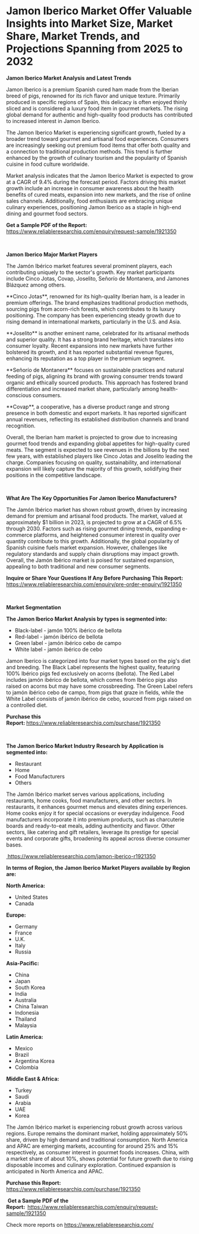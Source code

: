 <p><h1>Jamon Iberico Market Offer Valuable Insights into Market Size, Market Share, Market Trends, and Projections Spanning from 2025 to 2032</h1></p><p><strong>Jamon Iberico Market Analysis and Latest Trends</strong></p>
<p><p>Jamon Iberico is a premium Spanish cured ham made from the Iberian breed of pigs, renowned for its rich flavor and unique texture. Primarily produced in specific regions of Spain, this delicacy is often enjoyed thinly sliced and is considered a luxury food item in gourmet markets. The rising global demand for authentic and high-quality food products has contributed to increased interest in Jamon Iberico.</p><p>The Jamon Iberico Market is experiencing significant growth, fueled by a broader trend toward gourmet and artisanal food experiences. Consumers are increasingly seeking out premium food items that offer both quality and a connection to traditional production methods. This trend is further enhanced by the growth of culinary tourism and the popularity of Spanish cuisine in food culture worldwide.</p><p>Market analysis indicates that the Jamon Iberico Market is expected to grow at a CAGR of 9.4% during the forecast period. Factors driving this market growth include an increase in consumer awareness about the health benefits of cured meats, expansion into new markets, and the rise of online sales channels. Additionally, food enthusiasts are embracing unique culinary experiences, positioning Jamon Iberico as a staple in high-end dining and gourmet food sectors.</p></p>
<p><strong>Get a Sample PDF of the Report:&nbsp;</strong> <a href="https://www.reliableresearchiq.com/enquiry/request-sample/1921350?utm_campaign=1950&utm_medium=2&utm_source=Github&utm_content=ia&utm_term=14022025&utm_id=jamon-iberico">https://www.reliableresearchiq.com/enquiry/request-sample/1921350</a></p>
<p>&nbsp;</p>
<p><strong>Jamon Iberico Major Market Players</strong></p>
<p><p>The Jamón Ibérico market features several prominent players, each contributing uniquely to the sector's growth. Key market participants include Cinco Jotas, Covap, Joselito, Señorío de Montanera, and Jamones Blázquez among others.</p><p>**Cinco Jotas**, renowned for its high-quality Iberian ham, is a leader in premium offerings. The brand emphasizes traditional production methods, sourcing pigs from acorn-rich forests, which contributes to its luxury positioning. The company has been experiencing steady growth due to rising demand in international markets, particularly in the U.S. and Asia.</p><p>**Joselito** is another eminent name, celebrated for its artisanal methods and superior quality. It has a strong brand heritage, which translates into consumer loyalty. Recent expansions into new markets have further bolstered its growth, and it has reported substantial revenue figures, enhancing its reputation as a top player in the premium segment.</p><p>**Señorío de Montanera** focuses on sustainable practices and natural feeding of pigs, aligning its brand with growing consumer trends toward organic and ethically sourced products. This approach has fostered brand differentiation and increased market share, particularly among health-conscious consumers.</p><p>**Covap**, a cooperative, has a diverse product range and strong presence in both domestic and export markets. It has reported significant annual revenues, reflecting its established distribution channels and brand recognition.</p><p>Overall, the Iberian ham market is projected to grow due to increasing gourmet food trends and expanding global appetites for high-quality cured meats. The segment is expected to see revenues in the billions by the next few years, with established players like Cinco Jotas and Joselito leading the charge. Companies focusing on quality, sustainability, and international expansion will likely capture the majority of this growth, solidifying their positions in the competitive landscape.</p></p>
<p>&nbsp;</p>
<p><strong>What Are The Key Opportunities For Jamon Iberico Manufacturers?</strong></p>
<p><p>The Jamón Ibérico market has shown robust growth, driven by increasing demand for premium and artisanal food products. The market, valued at approximately $1 billion in 2023, is projected to grow at a CAGR of 6.5% through 2030. Factors such as rising gourmet dining trends, expanding e-commerce platforms, and heightened consumer interest in quality over quantity contribute to this growth. Additionally, the global popularity of Spanish cuisine fuels market expansion. However, challenges like regulatory standards and supply chain disruptions may impact growth. Overall, the Jamón Ibérico market is poised for sustained expansion, appealing to both traditional and new consumer segments.</p></p>
<p><strong>Inquire or Share Your Questions If Any Before Purchasing This Report:</strong> <a href="https://www.reliableresearchiq.com/enquiry/pre-order-enquiry/1921350?utm_campaign=1950&utm_medium=2&utm_source=Github&utm_content=ia&utm_term=14022025&utm_id=jamon-iberico">https://www.reliableresearchiq.com/enquiry/pre-order-enquiry/1921350</a></p>
<p>&nbsp;</p>
<p><strong>Market Segmentation</strong></p>
<p><strong>The Jamon Iberico Market Analysis by types is segmented into:</strong></p>
<p><ul><li>Black-label - jamón 100% ibérico de bellota</li><li>Red-label - jamón ibérico de bellota</li><li>Green label - jamón ibérico cebo de campo</li><li>White label - jamón ibérico de cebo</li></ul></p>
<p><p>Jamon Iberico is categorized into four market types based on the pig's diet and breeding. The Black Label represents the highest quality, featuring 100% Ibérico pigs fed exclusively on acorns (bellota). The Red Label includes jamón ibérico de bellota, which comes from Ibérico pigs also raised on acorns but may have some crossbreeding. The Green Label refers to jamón ibérico cebo de campo, from pigs that graze in fields, while the White Label consists of jamón ibérico de cebo, sourced from pigs raised on a controlled diet.</p></p>
<p><strong>Purchase this Report:&nbsp;</strong><a href="https://www.reliableresearchiq.com/purchase/1921350?utm_campaign=1950&utm_medium=2&utm_source=Github&utm_content=ia&utm_term=14022025&utm_id=jamon-iberico">https://www.reliableresearchiq.com/purchase/1921350</a></p>
<p>&nbsp;</p>
<p><strong>The Jamon Iberico Market Industry Research by Application is segmented into:</strong></p>
<p><ul><li>Restaurant</li><li>Home</li><li>Food Manufacturers</li><li>Others</li></ul></p>
<p><p>The Jamón Ibérico market serves various applications, including restaurants, home cooks, food manufacturers, and other sectors. In restaurants, it enhances gourmet menus and elevates dining experiences. Home cooks enjoy it for special occasions or everyday indulgence. Food manufacturers incorporate it into premium products, such as charcuterie boards and ready-to-eat meals, adding authenticity and flavor. Other sectors, like catering and gift retailers, leverage its prestige for special events and corporate gifts, broadening its appeal across diverse consumer bases.</p></p>
<p><a href="https://www.reliableresearchiq.com/jamon-iberico-r1921350?utm_campaign=1950&utm_medium=2&utm_source=Github&utm_content=ia&utm_term=14022025&utm_id=jamon-iberico">&nbsp;https://www.reliableresearchiq.com/jamon-iberico-r1921350</a></p>
<p><strong>In terms of Region, the Jamon Iberico Market Players available by Region are:</strong></p>
<p>
    <p> <strong> North America: </strong>
        <ul>
            <li>United States</li>
            <li>Canada</li>
        </ul>
        </p> 
    <p> <strong> Europe: </strong>
        <ul>
            <li>Germany</li>
            <li>France</li>
            <li>U.K.</li>
            <li>Italy</li>
            <li>Russia</li>
        </ul>
        </p> 
    <p> <strong> Asia-Pacific: </strong>
        <ul>
            <li>China</li>
            <li>Japan</li>
            <li>South Korea</li>
            <li>India</li>
            <li>Australia</li>
            <li>China Taiwan</li>
            <li>Indonesia</li>
            <li>Thailand</li>
            <li>Malaysia</li>
        </ul>
        </p> 
    <p> <strong> Latin America: </strong>
        <ul>
            <li>Mexico</li>
            <li>Brazil</li>
            <li>Argentina Korea</li>
            <li>Colombia</li>
        </ul>
        </p> 
    <p> <strong> Middle East & Africa: </strong>
        <ul>
            <li>Turkey</li>
            <li>Saudi</li>
            <li>Arabia</li>
            <li>UAE</li>
            <li>Korea</li>
        </ul>
    </p>
    </p>
<p><p>The Jamón Ibérico market is experiencing robust growth across various regions. Europe remains the dominant market, holding approximately 50% share, driven by high demand and traditional consumption. North America and APAC are emerging markets, accounting for around 25% and 15% respectively, as consumer interest in gourmet foods increases. China, with a market share of about 10%, shows potential for future growth due to rising disposable incomes and culinary exploration. Continued expansion is anticipated in North America and APAC.</p></p>
<p><strong>Purchase this Report: </strong><a href="https://www.reliableresearchiq.com/purchase/1921350?utm_campaign=1950&utm_medium=2&utm_source=Github&utm_content=ia&utm_term=14022025&utm_id=jamon-iberico">https://www.reliableresearchiq.com/purchase/1921350</a></p>
<p>&nbsp;<strong>Get a Sample PDF of the Report:&nbsp;&nbsp;</strong><a href="https://www.reliableresearchiq.com/enquiry/request-sample/1921350?utm_campaign=1950&utm_medium=2&utm_source=Github&utm_content=ia&utm_term=14022025&utm_id=jamon-iberico">https://www.reliableresearchiq.com/enquiry/request-sample/1921350</a></p>
<p><strong></strong></p>
<p>Check more reports on <a href="https://www.reliableresearchiq.com/?utm_campaign=1950&utm_medium=2&utm_source=Github&utm_content=ia&utm_term=14022025&utm_id=jamon-iberico">https://www.reliableresearchiq.com/</a></p>